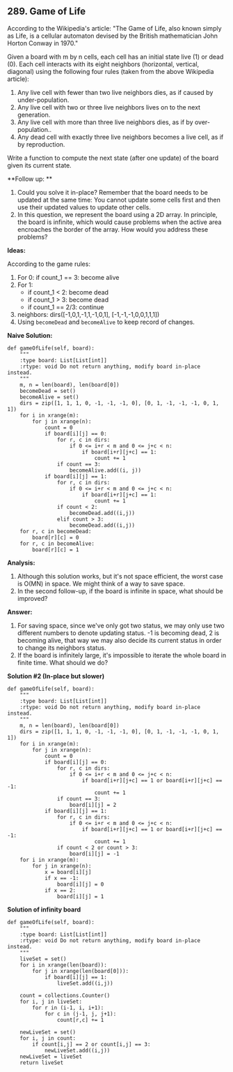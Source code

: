 ## 289. Game of Life

According to the Wikipedia's article: "The Game of Life, also known simply as Life, is a cellular automaton devised by the British mathematician John Horton Conway in 1970."

Given a board with m by n cells, each cell has an initial state live (1) or dead (0). Each cell interacts with its eight neighbors (horizontal, vertical, diagonal) using the following four rules (taken from the above Wikipedia article):

1. Any live cell with fewer than two live neighbors dies, as if caused by under-population.
2. Any live cell with two or three live neighbors lives on to the next generation.
3. Any live cell with more than three live neighbors dies, as if by over-population..
4. Any dead cell with exactly three live neighbors becomes a live cell, as if by reproduction.

Write a function to compute the next state (after one update) of the board given its current state.

**Follow up: **

1. Could you solve it in-place? Remember that the board needs to be updated at the same time: You cannot update some cells first and then use their updated values to update other cells.
2. In this question, we represent the board using a 2D array. In principle, the board is infinite, which would cause problems when the active area encroaches the border of the array. How would you address these problems?

**Ideas:**

According to the game rules:

1. For 0: if count_1 == 3: become alive
2. For 1:
    * if count_1 < 2: become dead
    * if count_1 > 3: become dead
    * if count_1 == 2/3: continue
3. neighbors: dirs([-1,0,1,-1,1,-1,0,1], [-1,-1,-1,0,0,1,1,1])
  4. Using `becomeDead` and `becomeAlive` to keep record of changes.

**Naive Solution:**

    def gameOfLife(self, board):
        """
        :type board: List[List[int]]
        :rtype: void Do not return anything, modify board in-place instead.
        """
        m, n = len(board), len(board[0])
        becomeDead = set()
        becomeAlive = set()
        dirs = zip([1, 1, 1, 0, -1, -1, -1, 0], [0, 1, -1, -1, -1, 0, 1, 1])
        for i in xrange(m):
            for j in xrange(n):
                count = 0
                if board[i][j] == 0:
                    for r, c in dirs:
                        if 0 <= i+r < m and 0 <= j+c < n:
                            if board[i+r][j+c] == 1:
                                count += 1
                    if count == 3:
                        becomeAlive.add((i, j))
                if board[i][j] == 1:
                    for r, c in dirs:
                        if 0 <= i+r < m and 0 <= j+c < n:
                            if board[i+r][j+c] == 1:
                                count += 1
                    if count < 2:
                        becomeDead.add((i,j))
                    elif count > 3:
                        becomeDead.add((i,j))
        for r, c in becomeDead:
            board[r][c] = 0
        for r, c in becomeAlive:
            board[r][c] = 1
**Analysis:**

1. Although this solution works, but it's not space efficient, the worst case is O(MN) in space. We might think of a way to save space.
2. In the second follow-up, if the board is infinite in space, what should be improved?

**Answer:**

1. For saving space, since we've only got two status, we may only use two different numbers to denote updating status. -1 is becoming dead, 2 is becoming alive, that way we may also decide its current status in order to change its neighbors status.
2. If the board is infinitely large, it's impossible to iterate the whole board in finite time. What should we do?

**Solution #2 (In-place but slower)**

    def gameOfLife(self, board):
        """
        :type board: List[List[int]]
        :rtype: void Do not return anything, modify board in-place instead.
        """
        m, n = len(board), len(board[0])
        dirs = zip([1, 1, 1, 0, -1, -1, -1, 0], [0, 1, -1, -1, -1, 0, 1, 1])
        for i in xrange(m):
            for j in xrange(n):
                count = 0
                if board[i][j] == 0:
                    for r, c in dirs:
                        if 0 <= i+r < m and 0 <= j+c < n:
                            if board[i+r][j+c] == 1 or board[i+r][j+c] == -1:
                                count += 1
                    if count == 3:
                        board[i][j] = 2
                if board[i][j] == 1:
                    for r, c in dirs:
                        if 0 <= i+r < m and 0 <= j+c < n:
                            if board[i+r][j+c] == 1 or board[i+r][j+c] == -1:
                                count += 1
                    if count < 2 or count > 3:
                        board[i][j] = -1
        for i in xrange(m):
            for j in xrange(n):
                x = board[i][j]
                if x == -1:
                    board[i][j] = 0
                if x == 2:
                    board[i][j] = 1
                    
 **Solution of infinity board**
 
    def gameOfLife(self, board):
        """
        :type board: List[List[int]]
        :rtype: void Do not return anything, modify board in-place instead.
        """
        liveSet = set()
        for i in xrange(len(board)):
            for j in xrange(len(board[0])):
                if board[i][j] == 1:
                    liveSet.add((i,j))

        count = collections.Counter()
        for i, j in liveSet:
            for r in (i-1, i, i+1):
                for c in (j-1, j, j+1):
                    count[r,c] += 1
        
        newLiveSet = set()
        for i, j in count:
            if count[i,j] == 2 or count[i,j] == 3:
                newLiveSet.add((i,j))
        newLiveSet = liveSet
        return liveSet
            




            
                    
